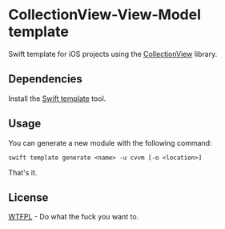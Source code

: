 # CollectionView-View-Model template

Swift template for iOS projects using the [CollectionView](https://github.com/CoreKit/CollectionView) library.

## Dependencies

Install the [Swift template](https://github.com/BinaryBirds/swift-template) tool.

## Usage

You can generate a new module with the following command:

```shell
swift template generate <name> -u cvvm [-o <location>]
```

That's it.

## License

[WTFPL](LICENSE) - Do what the fuck you want to.

